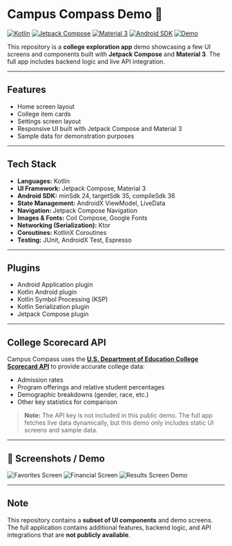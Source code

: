 # Campus Compass Demo 🚀

[![Kotlin](https://img.shields.io/badge/Kotlin-1.9.10-blue?logo=kotlin&logoColor=white)](https://kotlinlang.org/)
[![Jetpack Compose](https://img.shields.io/badge/Jetpack%20Compose-1.5.0-purple?logo=android&logoColor=white)](https://developer.android.com/jetpack/compose)
[![Material 3](https://img.shields.io/badge/Material%203-3.0-orange?logo=materialdesign&logoColor=white)](https://m3.material.io/)
[![Android SDK](https://img.shields.io/badge/Android%20SDK-36-brightgreen)](https://developer.android.com/studio)
[![Demo](https://img.shields.io/badge/Demo-UI-blueviolet)](#screenshots--demo)

This repository is a **college exploration app** demo showcasing a few UI screens and components built with **Jetpack Compose** and **Material 3**. The full app includes backend logic and live API integration.

---

## Features
- Home screen layout  
- College item cards  
- Settings screen layout  
- Responsive UI built with Jetpack Compose and Material 3  
- Sample data for demonstration purposes  

---

## Tech Stack
- **Languages:** Kotlin  
- **UI Framework:** Jetpack Compose, Material 3  
- **Android SDK:** minSdk 24, targetSdk 35, compileSdk 36  
- **State Management:** AndroidX ViewModel, LiveData  
- **Navigation:** Jetpack Compose Navigation  
- **Images & Fonts:** Coil Compose, Google Fonts
- **Networking (Serialization):** Ktor  
- **Coroutines:** KotlinX Coroutines  
- **Testing:** JUnit, AndroidX Test, Espresso  

---

## Plugins
- Android Application plugin  
- Kotlin Android plugin  
- Kotlin Symbol Processing (KSP)  
- Kotlin Serialization plugin  
- Jetpack Compose plugin  

---

## College Scorecard API
Campus Compass uses the [**U.S. Department of Education College Scorecard API**](https://collegescorecard.ed.gov/) to provide accurate college data:

- Admission rates  
- Program offerings and relative student percentages  
- Demographic breakdowns (gender, race, etc.)  
- Other key statistics for comparison  

> **Note:** The API key is not included in this public demo. The full app fetches live data dynamically, but this demo only includes static UI screens and sample data.

---

## 📸 Screenshots / Demo
![Favorites Screen](favorites_demo)
![Financial Screen](https://github.com/anantborad/campuscompass_demo/blob/7eedaa4f97d257afed84944d798288950ca88d1e/financial%20demo.png)
![Results Screen Demo](results_demo)

---

## Note
This repository contains a **subset of UI components** and demo screens. The full application contains additional features, backend logic, and API integrations that are **not publicly available**.


